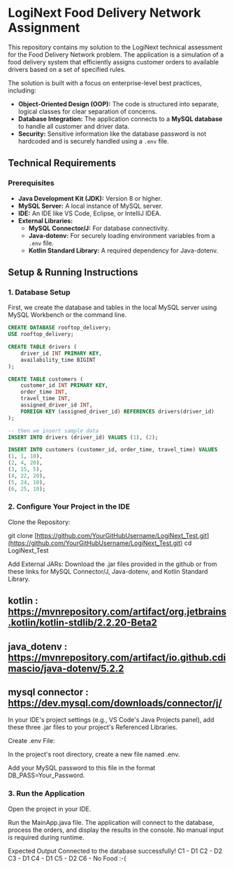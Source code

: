 # LogiNext Food Delivery Network Assignment

This repository contains my solution to the LogiNext technical assessment for the Food Delivery Network problem. The application is a simulation of a food delivery system that efficiently assigns customer orders to available drivers based on a set of specified rules.

The solution is built with a focus on enterprise-level best practices, including:
* **Object-Oriented Design (OOP):** The code is structured into separate, logical classes for clear separation of concerns.
* **Database Integration:** The application connects to a **MySQL database** to handle all customer and driver data.
* **Security:** Sensitive information like the database password is not hardcoded and is securely handled using a `.env` file.

## Technical Requirements

### Prerequisites

* **Java Development Kit (JDK):** Version 8 or higher.
* **MySQL Server:** A local instance of MySQL server.
* **IDE:** An IDE like VS Code, Eclipse, or IntelliJ IDEA.
* **External Libraries:**
    * **MySQL Connector/J:** For database connectivity.
    * **Java-dotenv:** For securely loading environment variables from a `.env` file.
    * **Kotlin Standard Library:** A required dependency for Java-dotenv.

## Setup & Running Instructions

### 1. Database Setup

First, we create the database and tables in the local MySQL server using MySQL Workbench or the command line.

```sql
CREATE DATABASE rooftop_delivery;
USE rooftop_delivery;

CREATE TABLE drivers (
    driver_id INT PRIMARY KEY,
    availability_time BIGINT
);

CREATE TABLE customers (
    customer_id INT PRIMARY KEY,
    order_time INT,
    travel_time INT,
    assigned_driver_id INT,
    FOREIGN KEY (assigned_driver_id) REFERENCES drivers(driver_id)
);

-- then we insert sample data
INSERT INTO drivers (driver_id) VALUES (1), (2);

INSERT INTO customers (customer_id, order_time, travel_time) VALUES
(1, 1, 10),
(2, 4, 20),
(3, 15, 5),
(4, 22, 20),
(5, 24, 10),
(6, 25, 10);
```

### 2. Configure Your Project in the IDE
Clone the Repository:

git clone [https://github.com/YourGitHubUsername/LogiNext_Test.git](https://github.com/YourGitHubUsername/LogiNext_Test.git)
cd LogiNext_Test

Add External JARs:
Download the .jar files provided in the github or from these links for MySQL Connector/J, Java-dotenv, and Kotlin Standard Library.
## kotlin : https://mvnrepository.com/artifact/org.jetbrains.kotlin/kotlin-stdlib/2.2.20-Beta2
## java_dotenv : https://mvnrepository.com/artifact/io.github.cdimascio/java-dotenv/5.2.2
## mysql connector : https://dev.mysql.com/downloads/connector/j/

In your IDE's project settings (e.g., VS Code's Java Projects panel), add these three .jar files to your project's Referenced Libraries.

Create .env File:

In the project's root directory, create a new file named .env.

Add your MySQL password to this file in the format DB_PASS=Your_Password.


### 3. Run the Application
Open the project in your IDE.

Run the MainApp.java file. The application will connect to the database, process the orders, and display the results in the console. No manual input is required during runtime.

Expected Output
Connected to the database successfully!
C1 - D1
C2 - D2
C3 - D1
C4 - D1
C5 - D2
C6 - No Food :-(
